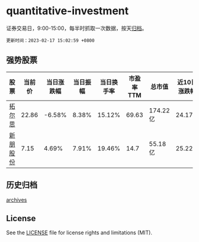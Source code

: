 # quantitative-investment

证券交易日，9:00-15:00，每半时抓取一次数据，按天[归档](archives)。

`更新时间：2023-02-17 15:02:59 +0800`

## 强势股票

|股票|当前价|当日涨跌幅|当日振幅|当日换手率|市盈率TTM|总市值|近10日涨跌幅|
|----|----|----|----|----|----|----|----|
|[拓尔思](https://xueqiu.com/S/SZ300229)|22.86|-6.58%|8.38%|15.12%|69.63|174.22亿|24.17%|
|[新朋股份](https://xueqiu.com/S/SZ002328)|7.15|4.69%|7.91%|19.46%|14.7|55.18亿|25.22%|

## 历史归档

[archives](archives)

## License

See the [LICENSE](LICENSE) file for license rights and limitations (MIT).